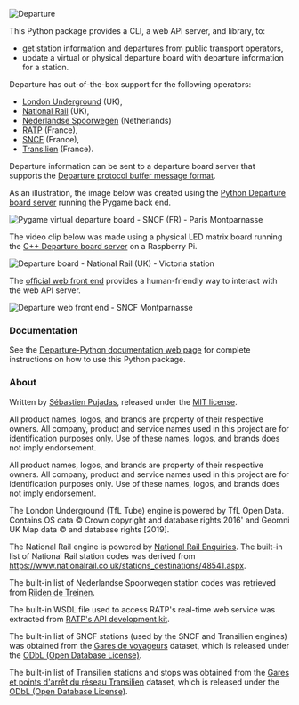 ![Departure](https://user-images.githubusercontent.com/930566/95666191-9da79d00-0b57-11eb-9059-afe446d07ed9.png)

This Python package provides a CLI, a web API server, and library, to:

- get station information and departures from public transport operators,
- update a virtual or physical departure board with departure information for a station.

Departure has out-of-the-box support for the following operators:

- [London Underground](https://tfl.gov.uk/modes/tube/) (UK),
- [National Rail](https://www.nationalrail.co.uk/) (UK),
- [Nederlandse Spoorwegen](https://www.ns.nl/) (Netherlands)
- [RATP](https://www.ratp.fr/) (France),
- [SNCF](https://www.sncf.com/) (France),
- [Transilien](https://www.transilien.com/) (France).

Departure information can be sent to a departure board server that supports the [Departure protocol buffer message format](https://github.com/spujadas/departure-proto).

As an illustration, the image below was created using the [Python Departure board server](https://github.com/spujadas/departure-board-servers-python) running the Pygame back end.

![Pygame virtual departure board - SNCF (FR) - Paris Montparnasse](https://user-images.githubusercontent.com/930566/95666195-a13b2400-0b57-11eb-841d-c56e0ecbd704.gif)

The video clip below was made using a physical LED matrix board running the [C++ Departure board server](https://github.com/spujadas/departure-board-servers-cpp) on a Raspberry Pi.

![Departure board - National Rail (UK) - Victoria station](https://user-images.githubusercontent.com/930566/95666193-9e403380-0b57-11eb-8edf-2c4be0fe5af5.gif)

The [official web front end](https://github.com/spujadas/departure-front-end) provides a human-friendly way to interact with the web API server.

![Departure web front end - SNCF Montparnasse](https://user-images.githubusercontent.com/930566/97785001-d65cf400-1ba2-11eb-8882-67284742c22c.gif)

### Documentation

See the [Departure-Python documentation web page](http://departure-python.readthedocs.io/) for complete instructions on how to use this Python package.



### About

Written by [Sébastien Pujadas](https://pujadas.net/), released under the [MIT license](https://github.com/spujadas/departure-python/blob/master/LICENSE).

All product names, logos, and brands are property of their respective owners. All company, product and service names used in this project are for identification purposes only. Use of these names, logos, and brands does not imply endorsement.

All product names, logos, and brands are property of their respective owners. All company, product and service names used in this project are for identification purposes only. Use of these names, logos, and brands does not imply endorsement.

The London Underground (TfL Tube) engine is powered by TfL Open Data. Contains OS data © Crown copyright and database rights 2016' and Geomni UK Map data © and database rights [2019].

The National Rail engine is powered by [National Rail Enquiries](https://www.nationalrail.co.uk/). The built-in list of National Rail station codes was derived from https://www.nationalrail.co.uk/stations_destinations/48541.aspx.

The built-in list of Nederlandse Spoorwegen station codes was retrieved from [Rijden de Treinen](https://www.rijdendetreinen.nl/over/open-data).

The built-in WSDL file used to access RATP's real-time web service was extracted from [RATP's API development kit](https://data.ratp.fr/page/temps-reel/).

The built-in list of SNCF stations (used by the SNCF and Transilien engines) was obtained from the [Gares de voyageurs](https://ressources.data.sncf.com/explore/dataset/referentiel-gares-voyageurs) dataset, which is released under the [ODbL (Open Database License)](https://data.sncf.com/pages/cgu/A1#A1).

The built-in list of Transilien stations and stops was obtained from the [Gares et points d'arrêt du réseau Transilien](https://ressources.data.sncf.com/explore/dataset/sncf-gares-et-arrets-transilien-ile-de-france/) dataset, which is released under the [ODbL (Open Database License)](https://data.sncf.com/pages/cgu/A1#A1).

